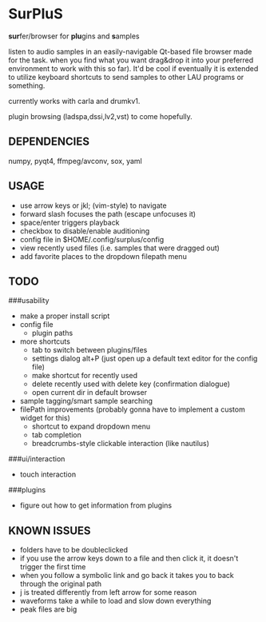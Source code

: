 SurPluS
=======

<b>sur</b>fer/browser for <b>plu</b>gins and <b>s</b>amples

listen to audio samples in an easily-navigable Qt-based file browser made for the task. when you find what you want drag&drop it into your preferred environment to work with this so far). It'd be cool if eventually it is extended to utilize keyboard shortcuts to send samples to other LAU programs or something.

currently works with carla and drumkv1.

plugin browsing (ladspa,dssi,lv2,vst) to come hopefully.

DEPENDENCIES
------------
numpy, pyqt4, ffmpeg/avconv, sox, yaml

USAGE
-----
* use arrow keys or jkl; (vim-style) to navigate
* forward slash focuses the path (escape unfocuses it)
* space/enter triggers playback
* checkbox to disable/enable auditioning
* config file in $HOME/.config/surplus/config
* view recently used files (i.e. samples that were dragged out)
* add favorite places to the dropdown filepath menu

TODO
----
###usability
* make a proper install script
* config file
    * plugin paths
* more shortcuts
    * tab to switch between plugins/files
    * settings dialog alt+P (just open up a default text editor for the config file)
    * make shortcut for recently used
    * delete recently used with delete key (confirmation dialogue)
    * open current dir in default browser
* sample tagging/smart sample searching
* filePath improvements (probably gonna have to implement a custom widget for this)
    * shortcut to expand dropdown menu
    * tab completion
    * breadcrumbs-style clickable interaction (like nautilus)

###ui/interaction
* touch interaction

###plugins
* figure out how to get information from plugins

KNOWN ISSUES
------------
* folders have to be doubleclicked
* if you use the arrow keys down to a file and then click it, it doesn't trigger the first time
* when you follow a symbolic link and go back it takes you to back through the original path
* j is treated differently from left arrow for some reason
* waveforms take a while to load and slow down everything
* peak files are big

